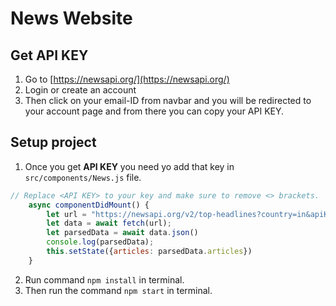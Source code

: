 # News Website

## Get API KEY

1. Go to [https://newsapi.org/](https://newsapi.org/)
2. Login or create an account
3. Then click on your email-ID from navbar and you will be redirected to your account page and from there you can copy your API KEY.

## Setup project

1. Once you get **API KEY** you need yo add that key in `src/components/News.js` file.

```javascript
// Replace <API KEY> to your key and make sure to remove <> brackets.
    async componentDidMount() {
        let url = "https://newsapi.org/v2/top-headlines?country=in&apiKey=<API KEY>&page=1";
        let data = await fetch(url);
        let parsedData = await data.json()
        console.log(parsedData);
        this.setState({articles: parsedData.articles})
    }
```

2. Run command `npm install` in terminal.
3. Then run the command `npm start` in terminal.
